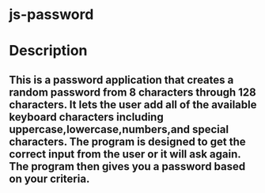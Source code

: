 # js-password
# Description
## This is a password application that creates a random password from 8 characters through 128 characters. It lets the user add all of the available keyboard characters including uppercase,lowercase,numbers,and special characters. The program is designed to get the correct input from the user or it will ask again. The program then gives you a password based on your criteria.
